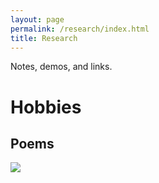 ```yaml
---
layout: page
permalink: /research/index.html
title: Research
---
```


Notes, demos, and links.

# Hobbies

## Poems

<div class="third">
<img src="/images/research/vesselwall.wmv">
</div>
<br>